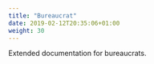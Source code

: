 ```yaml
---
title: "Bureaucrat"
date: 2019-02-12T20:35:06+01:00
weight: 30
---
```


Extended documentation for bureaucrats.
